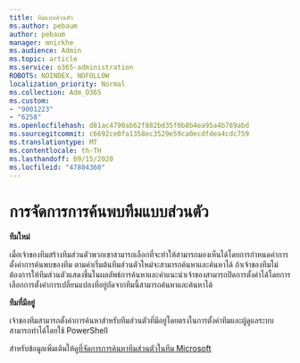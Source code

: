```yaml
---
title: ทีมแบบส่วนตัว
ms.author: pebaum
author: pebaum
manager: mnirkhe
ms.audience: Admin
ms.topic: article
ms.service: o365-administration
ROBOTS: NOINDEX, NOFOLLOW
localization_priority: Normal
ms.collection: Adm_O365
ms.custom:
- "9001223"
- "6258"
ms.openlocfilehash: d81ac4790ab62f882bd35f0b8b4ea95a4b789abd
ms.sourcegitcommit: c6692ce0fa1358ec3529e59ca0ecdfdea4cdc759
ms.translationtype: MT
ms.contentlocale: th-TH
ms.lasthandoff: 09/15/2020
ms.locfileid: "47804360"
---
```

# <a name="managing-discovery-of-private-teams"></a>การจัดการการค้นพบทีมแบบส่วนตัว

**ทีมใหม่**

เมื่อเจ้าของทีมสร้างทีมส่วนตัวพวกเขาสามารถเลือกที่จะทำให้สามารถมองเห็นได้โดยการกำหนดค่าการตั้งค่าการค้นพบของทีม ตามค่าเริ่มต้นทีมส่วนตัวใหม่จะสามารถค้นหาและค้นหาได้ ถ้าเจ้าของทีมไม่ต้องการให้ทีมส่วนตัวแสดงขึ้นในผลลัพธ์การค้นหาและคำแนะนำเจ้าของสามารถปิดการตั้งค่าได้โดยการเลือกการตั้งค่าการเปลี่ยนแปลงที่อยู่ถัดจากทีมนี้สามารถค้นหาและค้นหาได้  

**ทีมที่มีอยู่**

เจ้าของทีมสามารถตั้งค่าการค้นหาสำหรับทีมส่วนตัวที่มีอยู่โดยตรงในการตั้งค่าทีมและผู้ดูแลระบบสามารถทำได้โดยใช้ PowerShell  

สำหรับข้อมูลเพิ่มเติมให้ดู[ที่จัดการการค้นหาทีมส่วนตัวในทีม Microsoft](https://docs.microsoft.com/microsoftteams/manage-discovery-of-private-teams)
